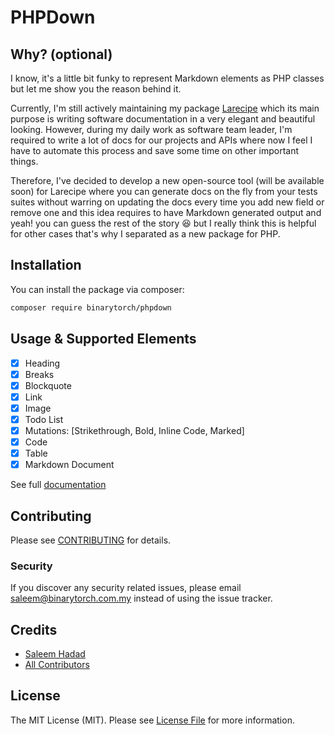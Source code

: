 # PHPDown

## Why? (optional)

I know, it's a little bit funky to represent Markdown elements as PHP classes but let me show you the reason behind it.

Currently, I'm still actively maintaining my package [Larecipe](https://larecipe.binarytorch.com.my) which its main purpose is writing software documentation in a very elegant and beautiful looking. However, during my daily work as software team leader, I'm required to write a lot of docs for our projects and APIs where now I feel I have to automate this process and save some time on other important things. 

Therefore, I've decided to develop a new open-source tool (will be available soon) for Larecipe where you can generate docs on the fly from your tests suites without warring on updating the docs every time you add new field or remove one and this idea requires to have Markdown generated output and yeah! you can guess the rest of the story 😆 but I really think this is helpful for other cases that's why I separated as a new package for PHP.

## Installation

You can install the package via composer:

```bash
composer require binarytorch/phpdown
```

## Usage & Supported Elements

- [x] Heading
- [x] Breaks
- [x] Blockquote
- [x] Link
- [x] Image
- [x] Todo List
- [x] Mutations: [Strikethrough, Bold, Inline Code, Marked]
- [x] Code
- [x] Table
- [x] Markdown Document

See full [documentation](https://phpdown.binarytorch.com.my/)

## Contributing

Please see [CONTRIBUTING](CONTRIBUTING.md) for details.

### Security

If you discover any security related issues, please email saleem@binarytorch.com.my instead of using the issue tracker.

## Credits

- [Saleem Hadad](https://github.com/saleem-hadad)
- [All Contributors](../../contributors)

## License

The MIT License (MIT). Please see [License File](LICENSE.md) for more information.